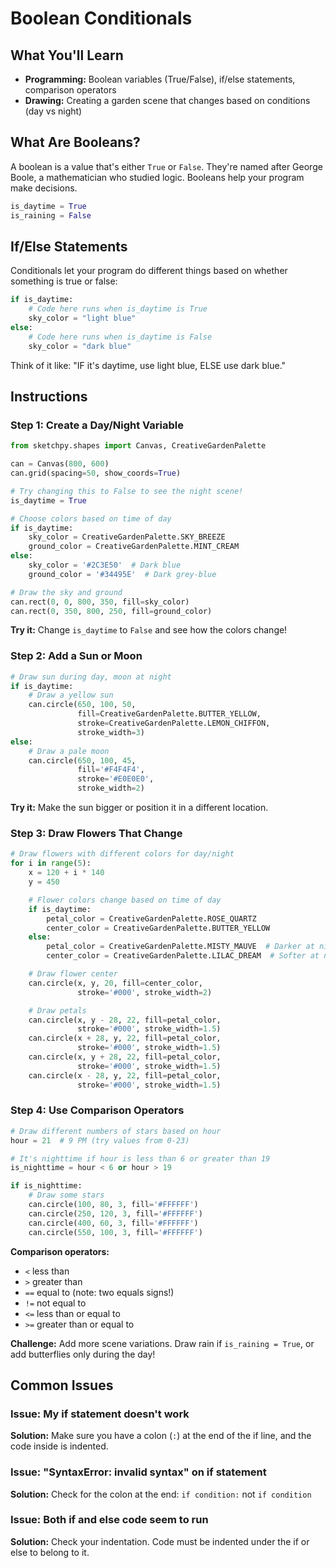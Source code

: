 # Boolean Conditionals

## What You'll Learn
- **Programming:** Boolean variables (True/False), if/else statements, comparison operators
- **Drawing:** Creating a garden scene that changes based on conditions (day vs night)

## What Are Booleans?

A boolean is a value that's either `True` or `False`. They're named after George Boole, a mathematician who studied logic. Booleans help your program make decisions.

```python
is_daytime = True
is_raining = False
```

## If/Else Statements

Conditionals let your program do different things based on whether something is true or false:

```python
if is_daytime:
    # Code here runs when is_daytime is True
    sky_color = "light blue"
else:
    # Code here runs when is_daytime is False
    sky_color = "dark blue"
```

Think of it like: "IF it's daytime, use light blue, ELSE use dark blue."

## Instructions

### Step 1: Create a Day/Night Variable

```python
from sketchpy.shapes import Canvas, CreativeGardenPalette

can = Canvas(800, 600)
can.grid(spacing=50, show_coords=True)

# Try changing this to False to see the night scene!
is_daytime = True

# Choose colors based on time of day
if is_daytime:
    sky_color = CreativeGardenPalette.SKY_BREEZE
    ground_color = CreativeGardenPalette.MINT_CREAM
else:
    sky_color = '#2C3E50'  # Dark blue
    ground_color = '#34495E'  # Dark grey-blue

# Draw the sky and ground
can.rect(0, 0, 800, 350, fill=sky_color)
can.rect(0, 350, 800, 250, fill=ground_color)
```

**Try it:** Change `is_daytime` to `False` and see how the colors change!

### Step 2: Add a Sun or Moon

```python
# Draw sun during day, moon at night
if is_daytime:
    # Draw a yellow sun
    can.circle(650, 100, 50,
               fill=CreativeGardenPalette.BUTTER_YELLOW,
               stroke=CreativeGardenPalette.LEMON_CHIFFON,
               stroke_width=3)
else:
    # Draw a pale moon
    can.circle(650, 100, 45,
               fill='#F4F4F4',
               stroke='#E0E0E0',
               stroke_width=2)
```

**Try it:** Make the sun bigger or position it in a different location.

### Step 3: Draw Flowers That Change

```python
# Draw flowers with different colors for day/night
for i in range(5):
    x = 120 + i * 140
    y = 450

    # Flower colors change based on time of day
    if is_daytime:
        petal_color = CreativeGardenPalette.ROSE_QUARTZ
        center_color = CreativeGardenPalette.BUTTER_YELLOW
    else:
        petal_color = CreativeGardenPalette.MISTY_MAUVE  # Darker at night
        center_color = CreativeGardenPalette.LILAC_DREAM  # Softer at night

    # Draw flower center
    can.circle(x, y, 20, fill=center_color,
               stroke='#000', stroke_width=2)

    # Draw petals
    can.circle(x, y - 28, 22, fill=petal_color,
               stroke='#000', stroke_width=1.5)
    can.circle(x + 28, y, 22, fill=petal_color,
               stroke='#000', stroke_width=1.5)
    can.circle(x, y + 28, 22, fill=petal_color,
               stroke='#000', stroke_width=1.5)
    can.circle(x - 28, y, 22, fill=petal_color,
               stroke='#000', stroke_width=1.5)
```

### Step 4: Use Comparison Operators

```python
# Draw different numbers of stars based on hour
hour = 21  # 9 PM (try values from 0-23)

# It's nighttime if hour is less than 6 or greater than 19
is_nighttime = hour < 6 or hour > 19

if is_nighttime:
    # Draw some stars
    can.circle(100, 80, 3, fill='#FFFFFF')
    can.circle(250, 120, 3, fill='#FFFFFF')
    can.circle(400, 60, 3, fill='#FFFFFF')
    can.circle(550, 100, 3, fill='#FFFFFF')
```

**Comparison operators:**
- `<` less than
- `>` greater than
- `==` equal to (note: two equals signs!)
- `!=` not equal to
- `<=` less than or equal to
- `>=` greater than or equal to

**Challenge:** Add more scene variations. Draw rain if `is_raining = True`, or add butterflies only during the day!

## Common Issues

### Issue: My if statement doesn't work
**Solution:** Make sure you have a colon (`:`) at the end of the if line, and the code inside is indented.

### Issue: "SyntaxError: invalid syntax" on if statement
**Solution:** Check for the colon at the end: `if condition:` not `if condition`

### Issue: Both if and else code seem to run
**Solution:** Check your indentation. Code must be indented under the if or else to belong to it.
